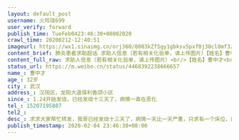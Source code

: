 ```yaml
---
layout: default_post
username: 火玲珑699
user_verify: forward
publish_time: TueFeb0423:46:30+08002020
crawl_time: 20200212-12:40:51
imageurl: https://wx1.sinaimg.cn/orj360/0083kZfSgy1gbksv5pxf0j30cl0mf3zv.jpg,https://wx3.sinaimg.cn/orj360/0083kZfSgy1gbksv63ao7j30d70niwgy.jpg,https://wx4.sinaimg.cn/orj360/0083kZfSgy1gbksv6eglmj30dz0ouacb.jpg,https://wx1.sinaimg.cn/orj360/0083kZfSgy1gbksv6p941j30dl0o5dh8.jpg,https://wx3.sinaimg.cn/orj360/0083kZfSgy1gbksv79k4mj30e70p840n.jpg,https://wx3.sinaimg.cn/orj360/0083kZfSgy1gbksv7ns27j30cl0mfju5.jpg,https://wx3.sinaimg.cn/orj360/0083kZfSgy1gbksv81fwnj30d70niwgy.jpg,https://wx3.sinaimg.cn/orj360/0083kZfSgy1gbksv8ealij30e70p840n.jpg,https://wx3.sinaimg.cn/orj360/0083kZfSgy1gbksv8tnomj30e70p840n.jpg
content_brief: 肺炎患者求助超话 求助人信息（若有相关化验单，请上传图片）【姓名】曹中才【年龄】32岁【所在城市】武汉【所在小区、社区】汉阳区，龙阳大道保利香颂小区【患病时间】1.24开始发烧，已经发烧十三天了，病情一直在恶化【联系方式】15207195887【其他紧急联系）15207198687【病情描述】求 ...全文
content_full_raw: 求助人信息（若有相关化验单，请上传图片）<br/>【姓名】曹中才<br/>【年龄】32岁<br/>【所在城市】武汉<br/>【所在小区、社区】汉阳区，龙阳大道保利香颂小区<br/>【患病时间】1.24开始发烧，已经发烧十三天了，病情一直在恶化<br/>【联系方式】15207195887<br/>【其他紧急联系）15207198687<br/>【病情描述】求求大家帮忙转发，我哥已经发烧十三天了，病情一天比一天严重，只求有一个床位，医生已经几次建议要住院。可是医院没有床位不收治，迫于无奈，只能像广大博友们求助了<br/>说明：家住武汉汉阳区，保利香颂小区，男，32岁，1月24日晚开始发烧，38.5度，1月25日开始吃奥司他韦和感康，最高发烧38.8，1月27日去医院检查血常规和肺CT，医生开了奥司他韦、头孢、金叶败毒颗粒，依旧发烧，38.5，1月28日腹泻2次，1月29日没有腹泻了，1月30日去医院检查血常规，普通肺炎，CT显示比1月27日有进展。1月31日开始打点滴，莫西沙星，打针前两天基本没发烧，第三天就是也就是2月2日开始有点低烧，上午37.7，晚上37.3度，社区1.31日通知去做了核酸试剂盒子，检测阴性，但是所有症状和拍片子都显示高度疑似新型肺炎，所以我们觉得不准备，需要做第二次核酸检测，每天病情都在加重，2月3日早上体温又升到38.1度，晚上查的ct,病情又加重了，医生建议住院，可是社区医院都排不上床位，已经发烧十几天了，求求您能帮帮我们<br/>前5⃣张图片是2.3晚上检测结果，后面几张分别是1.27和1.30检测结果，现在医院和社区都不能安排住院治疗，家里心里现在十万火急，希望有人能帮我联系<spanclass="url-icon"><imgalt=[心]src="//h5.sinaimg.cn/m/emoticon/icon/others/l_xin-6912791858.png"style="width:1em;height:1em;"/></span><spanclass="url-icon"><imgalt=[心]src="//h5.sinaimg.cn/m/emoticon/icon/others/l_xin-6912791858.png"style="width:1em;height:1em;"/></span><spanclass="url-icon"><imgalt=[心]src="//h5.sinaimg.cn/m/emoticon/icon/others/l_xin-6912791858.png"style="width:1em;height:1em;"/></span><adata-url="http://t.cn/R2WxQuX"href="http://weibo.com/p/1001018008642028100000000"data-hide=""><spanclass='url-icon'><imgstyle='width:1rem;height:1rem'src='https://h5.sinaimg.cn/upload/2015/09/25/3/timeline_card_small_location_default.png'></span><spanclass="surl-text">大冶市</span></a>
status_url: https://m.weibo.cn/status/4468392238666657
name_: 曹中才
age_: 32岁
city_: 武汉
address_: 汉阳区，龙阳大道保利香颂小区
since_: 1.24开始发烧，已经发烧十三天了，病情一直在恶化
tel_: 15207195887
tel2_: 
desc_: 求求大家帮忙转发，我哥已经发烧十三天了，病情一天比一天严重，只求有一个床位，医生已经几次建议要住院。可是医院没有床位不收治，迫于无奈，只能像广大博友们求助了说明家住武汉汉阳区，保利香颂小区，男，32岁，1月24日晚开始发烧，38.5度，1月25日开始吃奥司他韦和感康，最高发烧38.8，1月27日去医院检查血常规和肺CT，医生开了奥司他韦、头孢、金叶败毒颗粒，依旧发烧，38.5，1月28日腹泻2次，1月29日没有腹泻了，1月30日去医院检查血常规，普通肺炎，CT显示比1月27日有进展。1月31日开始打点滴，莫西沙星，打针前两天基本没发烧，第三天就是也就是2月2日开始有点低烧，上午37.7，晚上37.3度，社区1.31日通知去做了核酸试剂盒子，检测阴性，但是所有症状和拍片子都显示高度疑似新型肺炎，所以我们觉得不准备，需要做第二次核酸检测，每天病情都在加重，2月3日早上体温又升到38.1度，晚上查的ct,病情又加重了，医生建议住院，可是社区医院都排不上床位，已经发烧十几天了，求求您能帮帮我们前5⃣张图片是2.3晚上检测结果，后面几张分别是1.27和1.30检测结果，现在医院和社区都不能安排住院治疗，家里心里现在十万火急，希望有人能帮我联系<spanclass="url-icon"><imgalt=[心]src="//h5.sinaimg.cn/m/emoticon/icon/others/l_xin-6912791858.png"style="width1em;height1em;"/></span><spanclass="url-icon"><imgalt=[心]src="//h5.sinaimg.cn/m/emoticon/icon/others/l_xin-6912791858.png"style="width1em;height1em;"/></span><spanclass="url-icon"><imgalt=[心]src="//h5.sinaimg.cn/m/emoticon/icon/others/l_xin-6912791858.png"style="width1em;height1em;"/></span><adata-url="http//t.cn/R2WxQuX"href="http//weibo.com/p/1001018008642028100000000"data-hide=""><spanclass='url-icon'><imgstyle='width1rem;height1rem'src='https//h5.sinaimg.cn/upload/2015/09/25/3/timeline_card_small_location_default.png'></span><spanclass="surl-text">大冶市</span></a>
publish_timestamp: 2020-02-04 23:46:30+08:00
---
```

